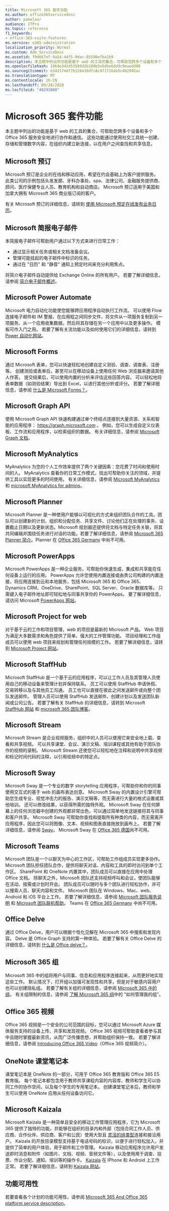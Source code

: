 ```yaml
---
title: Microsoft 365 套件功能
ms.author: office365servicedesc
author: pamelaar
audience: ITPro
ms.topic: reference
f1_keywords:
- office-365-suite-features
ms.service: o365-administration
localization_priority: Normal
ms.custom: Adm_ServiceDesc
ms.assetid: f9d667ef-9a54-44f5-9dac-05590efba1b9
description: 本主题中列出的功能是基于 web 的工具的集合，可帮助您跨多个设备和多个 Office 365 服务安全地进行协作和通信。 这些功能通过使用社交工具统一创建、存储和管理数字内容，在组织内建立新连接，以在用户之间查找和共享信息。
ms.openlocfilehash: 1964e342d53589d2b180b5e5dbe6dddc9eaedd00
ms.sourcegitcommit: e342174df76128430dfc8c971716da5c4b2942ac
ms.translationtype: MT
ms.contentlocale: zh-CN
ms.lasthandoff: 09/28/2020
ms.locfileid: "48293808"
---
```

# <a name="microsoft-365-suite-features"></a>Microsoft 365 套件功能

本主题中列出的功能是基于 web 的工具的集合，可帮助您跨多个设备和多个 Office 365 服务安全地进行协作和通信。 这些功能通过使用社交工具统一创建、存储和管理数字内容，在组织内建立新连接，以在用户之间查找和共享信息。
  
## <a name="microsoft-bookings"></a>Microsoft 预订

Microsoft 预订是企业的在线和移动应用，希望在约会基础上为客户提供服务。 此类公司的示例包括头发发廊、牙科办事处、spa、法律公司、金融服务提供商、顾问、医疗保健专业人员、教育机构和自动商店。 Microsoft 预订适用于美国和加拿大拥有 Microsoft 365 商业版订阅的客户。
  
有关 Microsoft 预订的详细信息，请转到 [使用 Microsoft 预定在线发布业务日历](https://support.office.com/article/47403d64-a067-4754-9ae9-00157244c27d)。

## <a name="microsoft-briefing-email"></a>Microsoft 简报电子邮件

本简报电子邮件可帮助用户通过以下方式来进行日常工作：

* 通过显示相关任务或相关文档准备会议。
* 管理可能挂起的电子邮件中标识的任务。
* 通过在 "日历" 和 "静音" 通知上预定时间来充分利用焦点。

将简介电子邮件自动提供给 Exchange Online 的所有用户。 若要了解详细信息，请参阅 [简介电子邮件概述](https://docs.microsoft.com/Briefing/be-overview)。

## <a name="microsoft-power-automate"></a>Microsoft Power Automate

Microsoft 电力自动化功能使您能够跨应用程序自动执行工作流。 可以使用 Flow 连接电子邮件和 IM 警报、在应用程之间同步文件、将文件从一项服务复制到另一项服务、从一个应用收集数据，然后将其存储在另一个应用中以及更多操作。 模板可作入门之用。 若要了解有关流功能以及如何使用它们的详细信息，请转到 [Power 自动化网站](https://preview.flow.microsoft.com/)。
  
## <a name="microsoft-forms"></a>Microsoft Forms

通过 Microsoft 表单，您可以快速轻松地创建自定义测验、调查、调查表、注册等。 创建测验或表单后，甚至可以在移动设备上使用任何 Web 浏览器来邀请其他人作答。 提交结果后，可以使用内置的分析来评估这些回答内容。 可以轻松地将表单数据（如测验结果）导出到 Excel，以进行其他分析或评分。 若要了解详细信息，请参阅 [什么是 Microsoft Forms？](https://support.office.com/forms)。
  
## <a name="microsoft-graph-api"></a>Microsoft Graph API

使用 Microsoft Graph API 快速构建通过单个终结点连接到大量资源、关系和智能的应用程序： https://graph.microsoft.com 。 例如，您可以生成自定义仪表板、工作流和应用程序，以检索组织的数据。 有关详细信息，请参阅 [Microsoft Graph 文档](https://go.microsoft.com/fwlink/?linkid=849595)。
  
## <a name="microsoft-myanalytics"></a>Microsoft MyAnalytics

MyAnalytics 为您的个人工作效率提供了两个关键因素：您花费了时间和使用时间的人。 MyAnalytics 查看你的日常工作模式，找出可帮助你关注的领域，并提供工具以实现更多的时间使用。 有关详细信息，请参阅 [Microsoft MyAnalytics](https://products.office.com/business/myanalytics-personal-analytics) 和 [microsoft MyAnalytics for admins](https://docs.microsoft.com/workplace-analytics/myanalytics/overview/mya-for-admins)。
  
## <a name="microsoft-planner"></a>Microsoft Planner

Microsoft Planner 是一种使用户能够以可视化的方式来组织团队合作的工具。团队可以创建新的计划、组织和分配任务、共享文件、讨论他们正在处理的事务、设置截止日期以及更新状态。Microsoft 规划器还提供将文档与特定任务关联，将其共同编辑并围绕任务进行对话的功能。若要了解详细信息，请参阅 [Microsoft 365 Planner 简介](https://go.microsoft.com/fwlink/?LinkID=718016&amp;clcid=0x4809)。Planner 在 [Office 365 Germany](office-365-germany.md) 中尚不可用。
  
## <a name="microsoft-powerapps"></a>Microsoft PowerApps

Microsoft PowerApps 是一种企业服务，可帮助你快速生成、集成和共享能在任何设备上运行的应用。 PowerApps 允许您使用内置连接或由贵公司构建的内置连接，将应用连接到云和本地服务，包括 Microsoft 365 和 Office 365、Dynamics CRM、OneDrive、SharePoint、SQL Server、Oracle 数据库等。 只需键入电子邮件地址即可轻松地与同事共享你的 PowerApps。 要了解详细信息，请访问 Microsoft [PowerApps 网站](https://powerapps.microsoft.com/)。

## <a name="microsoft-project-for-the-web"></a>Microsoft Project for web

对于基于云的工作和项目管理，web 的项目是最新的 Microsoft 产品。 Web 项目为满足大多数需求和角色提供了简单、强大的工作管理功能。 项目经理和工作组成员可以使用 web 项目来规划和管理任何规模的工作。 若要了解详细信息，请转到 [Microsoft Project 网站](https://aka.ms/MicrosoftProject)。
  
## <a name="microsoft-staffhub"></a>Microsoft StaffHub

Microsoft StaffHub 是一个基于云的应用程序，可以让工作人员及其管理人员使用自己的移动设备来管理计划并保持联系。 员工可以使用 StaffHub 申请休假、交易转移以及与其他员工沟通。 员工也可以直接在彼此之间发送邮件或向整个团队发送邮件。 管理人员可以使用 StaffHub 发送邮件、创建计划以及发送团队新闻或公司公告。 若要了解有关 StaffHub 的详细信息，请转到 Microsoft [StaffHub 网站](https://staffhub.office.com/) 和 [microsoft 365 团队博客](https://go.microsoft.com/fwlink/?linkid=2143889)。
  
## <a name="microsoft-stream"></a>Microsoft Stream

Microsoft Stream 是企业视频服务，组织中的人员可以使用它来安全地上载、查看和共享视频。 可以共享课堂、会议、演示文稿、培训课程或其他有助于团队协作的视频的录制。 Microsoft Stream 还使您可以轻松地在注释和说明中共享视频和标记时间代码的注释，以引用视频中的特定点。
  
## <a name="microsoft-sway"></a>Microsoft Sway

Microsoft Sway 是一个专业的数字 storytelling 应用程序，可帮助你和你的同事使用交互式的基于 web 的画布表达创意。 Microsoft Sway 的内置设计引擎可帮助您生成专业、视觉冲击力的报告、演示文稿等，而无需进行大量的格式设置或其他培训。 还可以修改结果，以获得所需的独特外观。 Microsoft Sway 在任何屏幕上的任何浏览器中创建的外观都非常出色，可以通过简单地发送链接将其与同事和客户共享。 Microsoft Sway 可帮助你查找和提取所有种类的内容，而无需离开应用程序，因此您可以将图像、文本、视频和图表直接拖放到画布上。 若要了解详细信息，请参阅 [Sway](https://sway.com)。 Microsoft Sway 在 [Office 365 德国](office-365-germany.md)尚不可用。
  
## <a name="microsoft-teams"></a>Microsoft Teams

Microsoft 团队是一个以聊天为中心的工作区，可帮助工作组成员实现更多协作。 Microsoft 团队担任团队合作，提供将聊天对话、内容和工具的即时访问到单个工作区。 SharePoint 和 OneNote 内置其中，团队成员可以直接在应用中处理 Office 文档。 除聊天之外，Microsoft 团队还支持视频呼叫和会议，使团队能够在活动、按需或计划时开会。 团队成员可以随时与多个团队进行轻松协作，并可以搜索人员、聊天内容和文件。 Microsoft 团队在 Windows、Mac、web、Android 和 iOS 平台上工作。 若要了解详细信息，请参阅 [Microsoft 团队服务说明](../teams-service-description.md) 和 [Microsoft 团队联机帮助](https://go.microsoft.com/fwlink/?linkid=834413)。 Teams 在 [Office 365 Germany](office-365-germany.md) 中尚不可用。
  
## <a name="office-delve"></a>Office Delve

通过 Office Delve，用户可以根据个性化见解在 Microsoft 365 中搜索和发现内容。 Delve 是 Office Graph 支持的第一种体验。 若要了解有关 Office Delve 的详细信息，请转到 [什么是 Office delve？](https://go.microsoft.com/fwlink/?LinkId=511463)。 
  
## <a name="microsoft-365-groups"></a>Microsoft 365 组

Microsoft 365 中的组将用户与同事、信息和应用程序连接起来，从而更好地实现这些工作。 默认情况下，打开组以加强可发现性和共享，但是对于敏感内容用户也可以创建隐私组。 若要了解有关组的详细信息，请参阅 [Microsoft 365 中的组](https://support.office.com/Article/Find-help-about-Groups-in-Office-365-7a9b321f-b76a-4d53-b98b-a2b0b7946de1)。 有关组限制的信息，请参阅 [了解 Microsoft 365 组](https://go.microsoft.com/fwlink/?linkid=846714)中的 "如何管理我的组"。
  
## <a name="office-365-video"></a>Office 365 视频

Office 365 视频是一个安全的公司范围的目标，您可以通过 Microsoft Azure 媒体服务支持的设备上传、共享和发现视频。 Office 365 视频可帮助查看者参与其中且随时掌握最新资讯，从而广泛传播思想，并帮助组织保持一致。 若要了解详细信息，请参阅 [Introducing Office 365 Video](https://go.microsoft.com/fwlink/?linkid=2144056)（Office 365 视频简介）。
  
## <a name="onenote-class-notebook"></a>OneNote 课堂笔记本

课堂笔记本是 OneNote 的一部分，可用于 Office 365 教育版和 Office 365 E5 教育版。 每个笔记本都包含用于教师共享课程内容的内容库、教师和学生可以协同工作的协作空间，以及每个学生的专用笔记本。 创建课堂笔记本后，教师和学生可以使用 OneNote 应用从任何设备访问它。

## <a name="microsoft-kaizala"></a>Microsoft Kaizala

Microsoft Kaizala 是一种简单且安全的移动工作管理应用程序，它为 Microsoft 365 提供了独特的功能，并能够在组织的目录内和外部（包括合同工作人员、供应商、合作伙伴、供应商、客户和公民）使用大型且 [灵活的组类型](https://techcommunity.microsoft.com/t5/Microsoft-Kaizala-Blog/Model-your-communication-needs-using-Kaizala/ba-p/299710)连接和接洽用户。 Kaizala 的开放目录模型支持基于电话号码的标识，以便于进行轻松加入，并提供了简单的用户体验，用于邮件和工作管理。 Kaizala 移动应用程序允许用户发送即时消息和附件（如图片、文档、视频、音频文件等），以及使用用于调查、投票、作业分配、通知、培训等的操作卡。 [Kaizala](https://products.office.com/en/business/microsoft-kaizala) 在 IPhone 和 Android 上工作正常。 若要了解详细信息，请转到 [Kaizala 网站](https://products.office.com/en/business/microsoft-kaizala)。
  
## <a name="feature-availability"></a>功能可用性

若要查看各个计划的功能可用性，请参阅 [Microsoft 365 And Office 365 platform service description](office-365-platform-service-description.md)。
  

